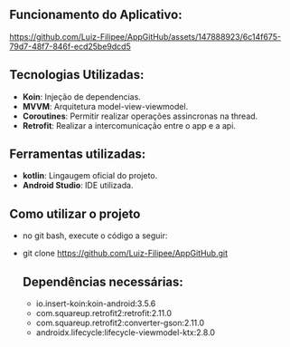 ## Funcionamento do Aplicativo:



https://github.com/Luiz-Filipee/AppGitHub/assets/147888923/6c14f675-79d7-48f7-846f-ecd25be9dcd5



## Tecnologias Utilizadas:
- **Koin**: Injeção de dependencias.
- **MVVM**: Arquitetura model-view-viewmodel.
- **Coroutines**: Permitir realizar operações assincronas na thread.
- **Retrofit**: Realizar a intercomunicação entre o app e a api.

## Ferramentas utilizadas:
- **kotlin**: Lingaugem oficial do projeto.
- **Android Studio**: IDE utilizada.

## Como utilizar o projeto
- no git bash, execute o código a seguir:
- git clone https://github.com/Luiz-Filipee/AppGitHub.git

  ## Dependências necessárias:
  - io.insert-koin:koin-android:3.5.6
  - com.squareup.retrofit2:retrofit:2.11.0
  - com.squareup.retrofit2:converter-gson:2.11.0
  - androidx.lifecycle:lifecycle-viewmodel-ktx:2.8.0
